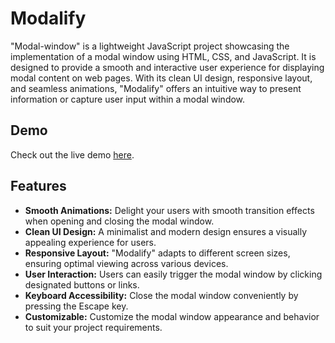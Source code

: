 # Modalify

"Modal-window" is a lightweight JavaScript project showcasing the implementation of a modal window using HTML, CSS, and JavaScript. It is designed to provide a smooth and interactive user experience for displaying modal content on web pages. With its clean UI design, responsive layout, and seamless animations, "Modalify" offers an intuitive way to present information or capture user input within a modal window.

## Demo

Check out the live demo [here](https://vishalfirgan.github.io/Modal-Window/).


## Features

- **Smooth Animations:** Delight your users with smooth transition effects when opening and closing the modal window.
- **Clean UI Design:** A minimalist and modern design ensures a visually appealing experience for users.
- **Responsive Layout:** "Modalify" adapts to different screen sizes, ensuring optimal viewing across various devices.
- **User Interaction:** Users can easily trigger the modal window by clicking designated buttons or links.
- **Keyboard Accessibility:** Close the modal window conveniently by pressing the Escape key.
- **Customizable:** Customize the modal window appearance and behavior to suit your project requirements.




